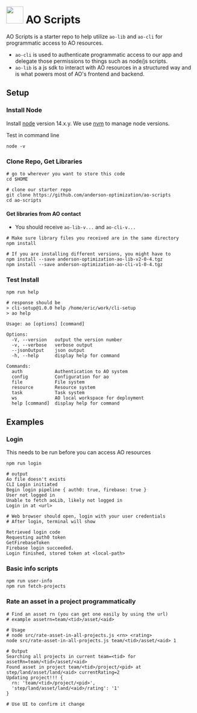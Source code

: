 

# <img src="https://andersonopt.com/assets/img/logo.png" width="45"> AO Scripts

AO Scripts is a starter repo to help utilize `ao-lib` and `ao-cli` for programmatic access to AO resources.  

- `ao-cli` is used to authenticate programmatic access to our app and delegate those permissions to things such as node/js scripts.  
- `ao-lib` is a js sdk to interact with AO resources in a structured way and is what powers most of AO's frontend and backend.

## Setup

### Install Node

Install [node](https://nodejs.org/en/download/) version 14.x.y.  We use [nvm](https://github.com/nvm-sh/nvm) to manage node versions.

Test in command line
```
node -v
```

### Clone Repo, Get Libraries



```
# go to wherever you want to store this code
cd $HOME  

# clone our starter repo
git clone https://github.com/anderson-optimization/ao-scripts
cd ao-scripts
```

#### Get libraries from AO contact

- You should receive `ao-lib-v...` and `ao-cli-v...`

```
# Make sure library files you received are in the same directory
npm install

# If you are installing different versions, you might have to
npm install --save anderson-optimization-ao-lib-v2-0-4.tgz
npm install --save anderson-optimization-ao-cli-v1-0-4.tgz
```

### Test Install

```
npm run help

# response should be 
> cli-setup@1.0.0 help /home/eric/work/cli-setup
> ao help

Usage: ao [options] [command]

Options:
  -V, --version   output the version number
  -v, --verbose   verbose output
  --jsonOutput    json output
  -h, --help      display help for command

Commands:
  auth            Authentication to AO system
  config          Configuration for ao
  file            File system
  resource        Resource system
  task            Task system
  ws              AO local workspace for deployment
  help [command]  display help for command
```

## Examples

### Login
This needs to be run before you can access AO resources
```
npm run login

# output
Ao file doesn't exists
CLI Login initiated
Begin login pipeline { auth0: true, firebase: true }
User not logged in
Unable to fetch aoLib, likely not logged in
Login in at <url>

# Web browser should open, login with your user credentials
# After login, terminal will show

Retrieved login code
Requesting auth0 token
GetFirebaseToken
Firebase login succeeded.
Login finished, stored token at <local-path>
```

### Basic info scripts
```
npm run user-info
npm run fetch-projects
```
### Rate an asset in a project programmatically
```
# Find an asset rn (you can get one easily by using the url)
# example assetrn=team/<tid>/asset/<aid>

# Usage
# node src/rate-asset-in-all-projects.js <rn> <rating>
node src/rate-asset-in-all-projects.js team/<tid>/asset/<aid> 1

# Output
Searching all projects in current team=<tid> for assetRn=team/<tid>/asset/<aid>
Found asset in project team/<tid>/project/<pid> at step/land/asset/land/<aid> currentRating=2
Updating project!!! {
  rn: 'team/<tid>/project/<pid>',
  'step/land/asset/land/<aid>/rating': '1'
}

# Use UI to confirm it change
```